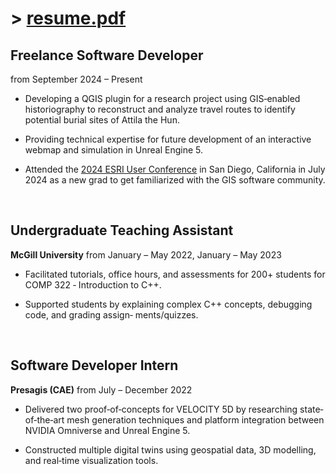 # > [resume.pdf](http://cpilip.dev/files/christina-pilip-resume-2025.pdf)

## Freelance Software Developer

from September 2024 – Present

- Developing a QGIS plugin for a research project using GIS‐enabled historiography to reconstruct and
analyze travel routes to identify potential burial sites of Attila the Hun.

- Providing technical expertise for future development of an interactive webmap and simulation in
Unreal Engine 5.

- Attended the [2024 ESRI User Conference](https://www.esri.com/en-us/about/events/uc/overview) in San Diego, California in July 2024 as a new grad to get familiarized with the GIS software community.

&nbsp;

## Undergraduate Teaching Assistant 

**McGill University** from January – May 2022, January – May 2023

- Facilitated tutorials, office hours, and assessments for 200+ students for COMP 322 ‐ Introduction to
C++.

- Supported students by explaining complex C++ concepts, debugging code, and grading assign‐
ments/quizzes.

&nbsp;

## Software Developer Intern

**Presagis (CAE)** from July – December 2022

- Delivered two proof‐of‐concepts for VELOCITY 5D by researching state‐of‐the‐art mesh generation
techniques and platform integration between NVIDIA Omniverse and Unreal Engine 5.

- Constructed multiple digital twins using geospatial data, 3D modelling, and real‐time visualization
tools.

